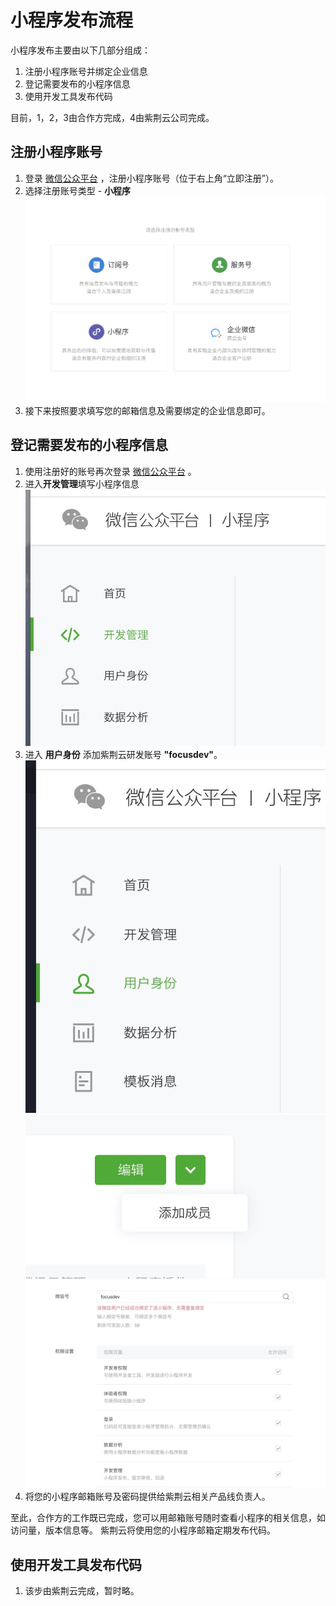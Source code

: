# 小程序发布流程
小程序发布主要由以下几部分组成：
1. 注册小程序账号并绑定企业信息
2. 登记需要发布的小程序信息
3. 使用开发工具发布代码

目前，1，2，3由合作方完成，4由紫荆云公司完成。


## 注册小程序账号

1. 登录 [微信公众平台](http://github.com) ，注册小程序账号（位于右上角“立即注册”）。
2. 选择注册账号类型 - **小程序**
    ![注册小程序](assets/images/register1.jpg)
3. 接下来按照要求填写您的邮箱信息及需要绑定的企业信息即可。

## 登记需要发布的小程序信息
1. 使用注册好的账号再次登录 [微信公众平台](http://github.com) 。
2. 进入**开发管理**填写小程序信息
    ![开发管理](assets/images/info1.jpg)
3. 进入 **用户身份** 添加紫荆云研发账号 **"focusdev"**。
    ![开发管理](assets/images/info2.jpg)
    ![开发管理](assets/images/info3.jpg)
    ![开发管理](assets/images/info4.jpg)
4. 将您的小程序邮箱账号及密码提供给紫荆云相关产品线负责人。

至此，合作方的工作既已完成，您可以用邮箱账号随时查看小程序的相关信息，如访问量，版本信息等。 紫荆云将使用您的小程序邮箱定期发布代码。

## 使用开发工具发布代码
1. 该步由紫荆云完成，暂时略。
